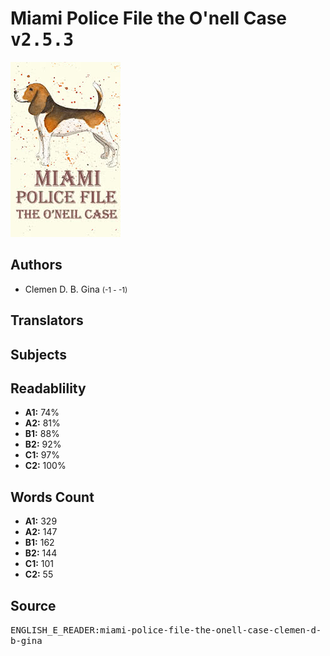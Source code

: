 # Miami Police File the O'nell Case <kbd>v2.5.3</kbd>

![](./cover.medium.jpg "")

## Authors


 - Clemen D. B. Gina <small>(-1 - -1)</small>

## Translators



## Subjects



## Readablility


 - **A1:** 74%
 - **A2:** 81%
 - **B1:** 88%
 - **B2:** 92%
 - **C1:** 97%
 - **C2:** 100%

## Words Count


 - **A1:** 329
 - **A2:** 147
 - **B1:** 162
 - **B2:** 144
 - **C1:** 101
 - **C2:** 55

## Source


<kbd>ENGLISH_E_READER:miami-police-file-the-onell-case-clemen-d-b-gina</kbd>
